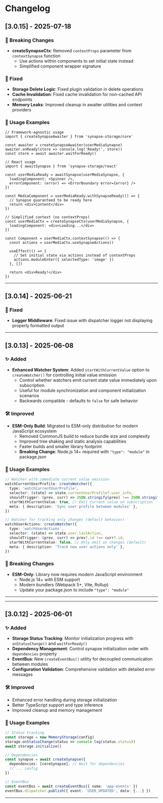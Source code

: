 # Changelog

## [3.0.15] - 2025-07-18

### 🚨 Breaking Changes

- **createSynapseCtx**: Removed `contextProps` parameter from `contextSynapse` function
  - Use actions within components to set initial state instead
  - Simplified component wrapper signature

### 🐛 Fixed

- **Storage Delete Logic**: Fixed plugin validation in delete operations
- **Cache Invalidation**: Fixed cache invalidation for non-cached API endpoints
- **Memory Leaks**: Improved cleanup in awaiter utilities and context providers

### 📖 Usage Examples

```tsx
// Framework-agnostic usage
import { createSynapseAwaiter } from 'synapse-storage/core'

const awaiter = createSynapseAwaiter(userMediaSynapse)
awaiter.onReady(store => console.log('Ready!', store))
const store = await awaiter.waitForReady()

// React usage
import { awaitSynapse } from 'synapse-storage/react'

const userMediaReady = awaitSynapse(userMediaSynapse, {
  loadingComponent: <Spinner />,
  errorComponent: (error) => <ErrorBoundary error={error} />
})

const MediaComponent = userMediaReady.withSynapseReady(() => {
  // Synapse guaranteed to be ready here
  return <div>Content</div>
})

// Simplified context (no contextProps)
const userMediaCtx = createSynapseCtx(userMediaSynapse, {
  loadingComponent: <div>Loading...</div>
})

const Component = userMediaCtx.contextSynapse(() => {
  const actions = userMediaCtx.useSynapseActions()
  
  useEffect(() => {
    // Set initial state via actions instead of contextProps
    actions.moduleEnter({ selectedType: 'image' })
  }, [])
  
  return <div>Ready!</div>
})
```
---

## [3.0.14] - 2025-06-21

### 🐛 Fixed

- **Logger Middleware**: Fixed issue with dispatcher logger not displaying properly formatted output

---

## [3.0.13] - 2025-06-08

### ✨ Added

- **Enhanced Watcher System**: Added `startWithCurrentValue` option to `createWatcher()` for controlling initial value emission
  - Control whether watchers emit current state value immediately upon subscription
  - Useful for module synchronization and component initialization scenarios
  - Backwards compatible - defaults to `false` for safe behavior

### 🛠 Improved

- **ESM-Only Build**: Migrated to ESM-only distribution for modern JavaScript ecosystem
  - Removed CommonJS build to reduce bundle size and complexity
  - Improved tree shaking and static analysis capabilities
  - Faster builds and smaller library footprint
  - **Breaking Change**: Node.js 14+ required with `"type": "module"` in package.json

### 📖 Usage Examples

```typescript
// Watcher with immediate current value emission
watchCurrentUserProfile: createWatcher({
  type: 'watchCurrentUserProfile',
  selector: (state) => state.currentUserProfile?.user_info,
  shouldTrigger: (prev, curr) => JSON.stringify(prev) !== JSON.stringify(curr),
  startWithCurrentValue: true, // Emit current value on subscription
  meta: { description: 'Sync user profile between modules' },
})

// Watcher for tracking only changes (default behavior)
watchUserActions: createWatcher({
  type: 'watchUserActions', 
  selector: (state) => state.user.lastAction,
  shouldTrigger: (prev, curr) => prev?.id !== curr?.id,
  startWithCurrentValue: false, // Only emit on changes (default)
  meta: { description: 'Track new user actions only' },
})
```

### 🚨 Breaking Changes

- **ESM-Only**: Library now requires modern JavaScript environment
  - Node.js 14+ with ESM support
  - Modern bundlers (Webpack 5+, Vite, Rollup)
  - Update your package.json to include `"type": "module"`

---
---
## [3.0.12] - 2025-06-01

### ✨ Added

- **Storage Status Tracking**: Monitor initialization progress with `onStatusChange()` and `waitForReady()`
- **Dependency Management**: Control synapse initialization order with `dependencies` property
- **EventBus**: New `createEventBus()` utility for decoupled communication between modules
- **Configuration Validation**: Comprehensive validation with detailed error messages

### 🛠 Improved

- Enhanced error handling during storage initialization
- Better TypeScript support and type inference
- Improved cleanup and memory management

### 📖 Usage Examples

```typescript
// Status tracking
const storage = new MemoryStorage(config)
storage.onStatusChange(status => console.log(status.status))
await storage.initialize()

// Dependencies
const synapse = await createSynapse({
  dependencies: [coreSynapse], // Wait for dependencies
  // ... config
})

// EventBus
const eventBus = await createEventBus({ name: 'app-events' })
eventBus.dispatcher.publish({ event: 'USER_UPDATED', data: {...} })
```

---
